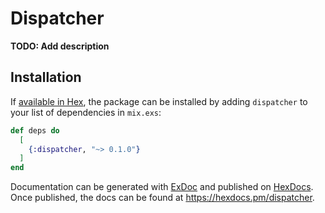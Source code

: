 # Dispatcher

**TODO: Add description**

## Installation

If [available in Hex](https://hex.pm/docs/publish), the package can be installed
by adding `dispatcher` to your list of dependencies in `mix.exs`:

```elixir
def deps do
  [
    {:dispatcher, "~> 0.1.0"}
  ]
end
```

Documentation can be generated with [ExDoc](https://github.com/elixir-lang/ex_doc)
and published on [HexDocs](https://hexdocs.pm). Once published, the docs can
be found at <https://hexdocs.pm/dispatcher>.

